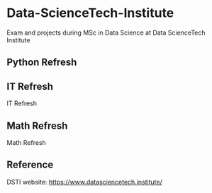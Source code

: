 # Data-ScienceTech-Institute
Exam and projects during MSc in Data Science at Data ScienceTech Institute

## Python Refresh


## IT Refresh
IT Refresh 

## Math Refresh
Math Refresh

## Reference
DSTI website: https://www.datasciencetech.institute/
